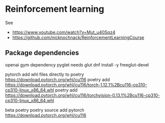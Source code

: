 # Reinforcement learning

See
* https://www.youtube.com/watch?v=Mut_u40Sqz4
* https://github.com/nicknochnack/ReinforcementLearningCourse

## Package dependencies

openai gym dependency
pyglet needs glut
dnf install -y freeglut-devel

pytorch add whl files directly to poetry
https://download.pytorch.org/whl/cu116
poetry add https://download.pytorch.org/whl/cu116/torch-1.12.1%2Bcu116-cp310-cp310-linux_x86_64.whl
poetry add https://download.pytorch.org/whl/cu116/torchvision-0.13.1%2Bcu116-cp310-cp310-linux_x86_64.whl

beta poetry
poetry source add pytorch https://download.pytorch.org/whl/cu116
